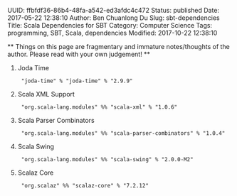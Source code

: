 UUID: ffbfdf36-86b4-48fa-a542-ed3afdc4c472
Status: published
Date: 2017-05-22 12:38:10
Author: Ben Chuanlong Du
Slug: sbt-dependencies
Title: Scala Dependencies for SBT
Category: Computer Science
Tags: programming, SBT, Scala, dependencies
Modified: 2017-10-22 12:38:10

**
Things on this page are
fragmentary and immature notes/thoughts of the author.
Please read with your own judgement!
**


1. Joda Time

        "joda-time" % "joda-time" % "2.9.9"

2. Scala XML Support

        "org.scala-lang.modules" %% "scala-xml" % "1.0.6"

3. Scala Parser Combinators

        "org.scala-lang.modules" %% "scala-parser-combinators" % "1.0.4"

4. Scala Swing

        "org.scala-lang.modules" %% "scala-swing" % "2.0.0-M2"

3. Scalaz Core

        "org.scalaz" %% "scalaz-core" % "7.2.12"

